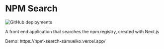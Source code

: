 # NPM Search

![GitHub deployments](https://img.shields.io/github/deployments/samuelko123/npm-search/production?label=vercel&logo=vercel)

<p>A front end application that searches the npm registry, created with Next.js</p>
<p>Demo: https://npm-search-samuelko.vercel.app/</p>